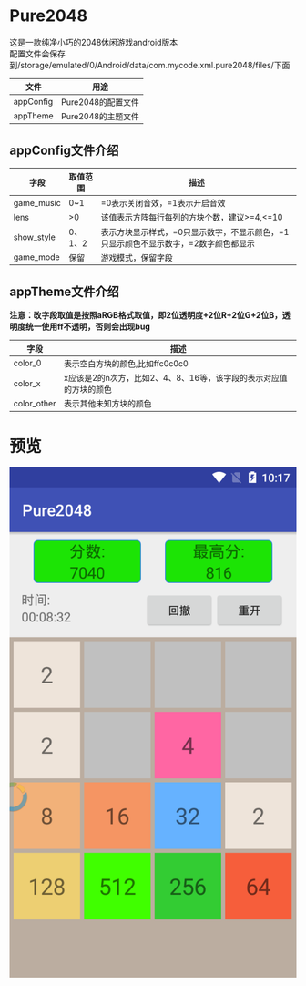 # Pure2048

这是一款纯净小巧的2048休闲游戏android版本  
配置文件会保存到/storage/emulated/0/Android/data/com.mycode.xml.pure2048/files/下面  

|文件|用途|
|-|-|
|appConfig|Pure2048的配置文件|
|appTheme|Pure2048的主题文件|

## appConfig文件介绍

|字段|取值范围|描述|
|-|-|-|
|game_music|0~1|=0表示关闭音效，=1表示开启音效|
|lens|>0|该值表示方阵每行每列的方块个数，建议>=4,<=10|
|show_style|0、1、2|表示方块显示样式，=0只显示数字，不显示颜色，=1只显示颜色不显示数字，=2数字颜色都显示|
|game_mode|保留|游戏模式，保留字段|

## appTheme文件介绍  

**注意：改字段取值是按照aRGB格式取值，即2位透明度+2位R+2位G+2位B，透明度统一使用ff不透明，否则会出现bug**  

|字段|描述|
|-|-|
|color_0|表示空白方块的颜色,比如ffc0c0c0|
|color_x|x应该是2的n次方，比如2、4、8、16等，该字段的表示对应值的方块的颜色|
|color_other|表示其他未知方块的颜色|

# 预览

![预览1](https://raw.githubusercontent.com/qiuzhiqian/Pure2048/master/doc/review1.png)